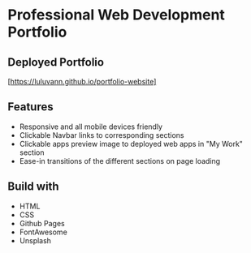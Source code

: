 # Professional Web Development Portfolio

## Deployed Portfolio
[https://luluvann.github.io/portfolio-website]

## Features
- Responsive and all mobile devices friendly
- Clickable Navbar links to corresponding sections
- Clickable apps preview image to deployed web apps in "My Work" section
- Ease-in transitions of the different sections on page loading

## Build with
- HTML
- CSS
- Github Pages
- FontAwesome
- Unsplash
